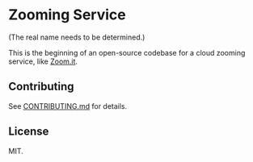 # Zooming Service

(The real name needs to be determined.)

This is the beginning of an open-source codebase for a cloud zooming service,
like [Zoom.it](http://zoom.it/).


## Contributing

See [CONTRIBUTING.md](CONTRIBUTING.md) for details.


## License

MIT.
